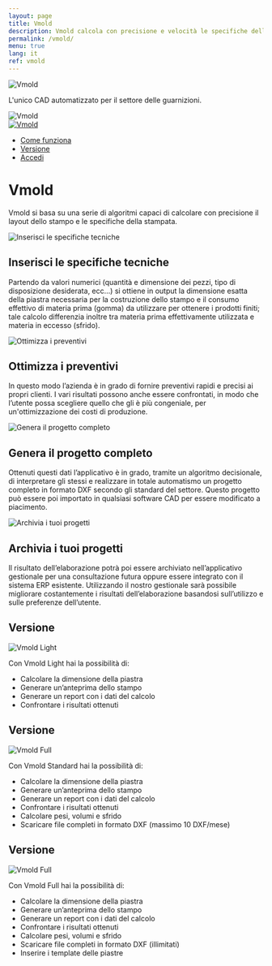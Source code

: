 ```yaml
---
layout: page
title: Vmold
description: Vmold calcola con precisione e velocità le specifiche dello stampo e della stampata e genera automaticamente un disegno completo in formato DXF.
permalink: /vmold/
menu: true
lang: it
ref: vmold
---
```

<div id="slider" class="slick-slider">
	<div class="slick">
		<div>
			<span class="contenuto-slide">
				<img class="icona-slide" src="/img/loghi_vmold/logo_vmold.svg" alt="Vmold">
				<p class="testo-slide">L'unico CAD automatizzato per il settore delle guarnizioni.</p>
			</span>
			<div class="color-slider"></div>
			<img class="bck-img" src="/img/slide/vmold/slider_vmold.jpg" alt="Vmold">
		</div>
	</div>
</div>

<nav class="nav-secondary">
	<div class="wrap">
		<div class="logo-prodotto">
			<a href="#top">
				<img src="/img/loghi_vmold/logo_vmold.svg" alt="Vmold">
			</a>
		<div class="menu-secondary-mobile"></div></div>
		<ul class="menu-secondary">		
			<li class="menu-item">			
				<a href="#function" class="menu-item-scroll">
					Come funziona
				</a>			
			</li>		
			<li class="menu-item">			
				<a href="#version" class="menu-item-scroll">
					Versione
				</a>			
			</li>		
			<li class="menu-item">			
				<a href="//vmold.cloveral.com">
					Accedi
				</a>			
			</li>		
		</ul>
	</div>
</nav>

<div class="intro-page transparent">
	<div class="wrap section">
		<h1>Vmold</h1>
		<p>Vmold si basa su una serie di algoritmi capaci di calcolare con precisione il layout dello stampo e le specifiche della stampata.</p>
	</div>
</div>

<div id="function" class="testo-immagine left grey">
	<div class="wrap">
		<div class="immagine" style="background-image: url(/img/vmold/vmold_1.svg);">
			<img src="/img/vmold/vmold_1.svg" alt="Inserisci le specifiche tecniche">
		</div>
		<div class="testo">
			<div class="cont-testo">
				<h2>
					Inserisci le specifiche tecniche
				</h2>
				<p>
					Partendo da valori numerici (quantità e dimensione dei pezzi, tipo di disposizione desiderata, ecc…) si ottiene in output la dimensione esatta della piastra necessaria per la costruzione dello stampo e il consumo effettivo di materia prima (gomma) da utilizzare per ottenere i prodotti finiti; tale calcolo differenzia inoltre tra materia prima effettivamente utilizzata e materia in eccesso (sfrido).
				</p>
			</div>
		</div>
	</div>
</div>
			
<div class="testo-immagine right transparent">
	<div class="wrap">
		<div class="immagine" style="background-image: url(/img/vmold/vmold_3.svg);">
			<img src="/img/vmold/vmold_3.svg" alt="Ottimizza i preventivi">
		</div>
		<div class="testo">
			<div class="cont-testo">
				<h2>
					Ottimizza i preventivi
				</h2>
				<p>
				In questo modo l’azienda è in grado di fornire preventivi rapidi e precisi ai propri clienti. I vari risultati possono anche essere confrontati, in modo che l’utente possa scegliere quello che gli è più congeniale, per un'ottimizzazione dei costi di produzione.
				</p>
			</div>
		</div>
	</div>
</div>
			
<div class="testo-immagine left grey">
	<div class="wrap">
		<div class="immagine" style="background-image: url(/img/vmold/vmold_2.svg);">
			<img src="/img/vmold/vmold_2.svg" alt="Genera il progetto completo">
		</div>
		<div class="testo">
			<div class="cont-testo">
				<h2>
					Genera il progetto completo
				</h2>
				<p>
					Ottenuti questi dati l’applicativo è in grado, tramite un algoritmo decisionale, di interpretare gli stessi e realizzare in totale automatismo un progetto completo in formato DXF secondo gli standard del settore. Questo progetto può essere poi importato in qualsiasi software CAD per essere modificato a piacimento.
				</p>
			</div>
		</div>
	</div>
</div>

<div class="testo-immagine right transparent">
	<div class="wrap">
		<div class="immagine" style="background-image: url(/img/vmold/vmold_4.svg);">
			<img src="/img/vmold/vmold_4.svg" alt="Archivia i tuoi progetti">
		</div>
		<div class="testo">
			<div class="cont-testo">
				<h2>
					Archivia i tuoi progetti
				</h2>
				<p>
					Il risultato dell’elaborazione potrà poi essere archiviato nell’applicativo gestionale per una consultazione futura oppure  essere integrato con il sistema ERP esistente. Utilizzando il nostro gestionale sarà possibile migliorare costantemente i risultati dell’elaborazione basandosi sull’utilizzo e sulle preferenze dell’utente.
				</p>
			</div>
		</div>
	</div>
</div>

<div id="version" class="versioni" style="background-image: url(/img/vmold/bg_versioni.jpg)">
	<div class="wrap section">
		<div class="grid">
			<div class="third">
				<h2>Versione</h2>
				<img class="logo-versione" src="/img/loghi_vmold/logo_vmold_light.svg" alt="Vmold Light">
				<p>Con Vmold Light hai la possibilità di:</p>
				<ul>
					<li>
						<img src="/img/icone/check.svg" alt=""><span>Calcolare la dimensione della piastra</span>
					</li>
					<li>
						<img src="/img/icone/check.svg" alt=""><span>Generare un’anteprima dello stampo</span>
					</li>
					<li>
						<img src="/img/icone/check.svg" alt=""><span>Generare un report con i dati del calcolo</span>
					</li>
					<li>
						<img src="/img/icone/check.svg" alt=""><span>Confrontare i risultati ottenuti</span>
					</li>
				</ul>
			</div>
			<div class="third">
				<h2>Versione</h2>
				<img class="logo-versione" src="/img/loghi_vmold/logo_vmold_standard.svg" alt="Vmold Full">
				<p>Con Vmold Standard hai la possibilità di:</p>
				<ul>
					<li>
						<img src="/img/icone/check.svg" alt=""><span>Calcolare la dimensione della piastra</span>
					</li>
					<li>
						<img src="/img/icone/check.svg" alt=""><span>Generare un’anteprima dello stampo</span>
					</li>
					<li>
						<img src="/img/icone/check.svg" alt=""><span>Generare un report con i dati del calcolo</span>
					</li>
					<li>
						<img src="/img/icone/check.svg" alt=""><span>Confrontare i risultati ottenuti</span>
					</li>
					<li>
						<img src="/img/icone/check.svg" alt=""><span>Calcolare pesi, volumi e sfrido</span>
					</li>
					<li>
						<img src="/img/icone/check.svg" alt=""><span>Scaricare file completi in formato DXF (massimo 10 DXF/mese)</span>
					</li>
				</ul>
			</div>
			<div class="third">
				<h2>Versione</h2>
				<img class="logo-versione" src="/img/loghi_vmold/logo_vmold_full.svg" alt="Vmold Full">
				<p>Con Vmold Full hai la possibilità di:</p>
				<ul>
					<li>
						<img src="/img/icone/check.svg" alt=""><span>Calcolare la dimensione della piastra</span>
					</li>
					<li>
						<img src="/img/icone/check.svg" alt=""><span>Generare un’anteprima dello stampo</span>
					</li>
					<li>
						<img src="/img/icone/check.svg" alt=""><span>Generare un report con i dati del calcolo</span>
					</li>
					<li>
						<img src="/img/icone/check.svg" alt=""><span>Confrontare i risultati ottenuti</span>
					</li>
					<li>
						<img src="/img/icone/check.svg" alt=""><span>Calcolare pesi, volumi e sfrido</span>
					</li>
					<li>
						<img src="/img/icone/check.svg" alt=""><span>Scaricare file completi in formato DXF (illimitati)</span>
					</li>
					<li>
						<img src="/img/icone/check.svg" alt=""><span>Inserire i template delle piastre</span>
					</li>
				</ul>
			</div>
		</div>
	</div>
</div>
